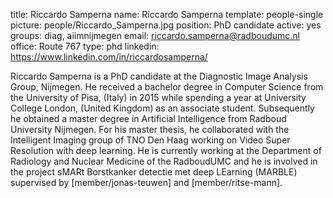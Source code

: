 title: Riccardo Samperna
name: Riccardo Samperna
template: people-single
picture: people/Riccardo_Samperna.jpg
position: PhD candidate
active: yes
groups: diag, aiimnijmegen
email: riccardo.samperna@radboudumc.nl
office: Route 767
type: phd
linkedin: https://www.linkedin.com/in/riccardosamperna/

Riccardo Samperna is a PhD candidate at the Diagnostic Image Analysis Group, Nijmegen. He received a bachelor degree in Computer Science from the University of Pisa, (Italy) in 2015 while spending a year at University College London, (United Kingdom) as an associate student. Subsequently he obtained a master degree in Artificial Intelligence from Radboud University Nijmegen. For his master thesis, he collaborated with the Intelligent Imaging group of TNO Den Haag working on Video Super Resolution with deep learning. He is currently working at the Department of Radiology and Nuclear Medicine of the RadboudUMC and he is involved in the project sMARt Borstkanker detectie met deep LEarning (MARBLE) supervised by [member/jonas-teuwen] and [member/ritse-mann].
